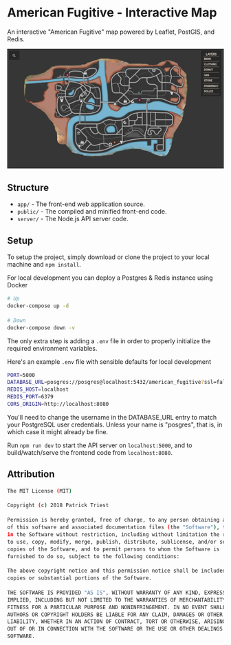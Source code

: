 # American Fugitive - Interactive Map

An interactive "American Fugitive" map powered by Leaflet, PostGIS, and Redis.

![Map Example](img/example-map.png)

## Structure

- `app/` - The front-end web application source.
- `public/` - The compiled and minified front-end code.
- `server/` - The Node.js API server code.

## Setup

To setup the project, simply download or clone the project to your local machine and `npm install`.

For local development you can deploy a Postgres & Redis instance using Docker

```bash
# Up
docker-compose up -d

# Down
docker-compose down -v
```

The only extra step is adding a `.env` file in order to properly initialize the required environment variables.

Here's an example `.env` file with sensible defaults for local development

```bash
PORT=5000
DATABASE_URL=posgres://posgres@localhost:5432/american_fugitive?ssl=false
REDIS_HOST=localhost
REDIS_PORT=6379
CORS_ORIGIN=http://localhost:8080
```

You'll need to change the username in the DATABASE_URL entry to match your PostgreSQL user credentials. Unless your name is "posgres", that is, in which case it might already be fine.

Run `npm run dev` to start the API server on `localhost:5000`, and to build/watch/serve the frontend code from `localhost:8080`.

## Attribution

```bash
The MIT License (MIT)

Copyright (c) 2018 Patrick Triest

Permission is hereby granted, free of charge, to any person obtaining a copy
of this software and associated documentation files (the "Software"), to deal
in the Software without restriction, including without limitation the rights
to use, copy, modify, merge, publish, distribute, sublicense, and/or sell
copies of the Software, and to permit persons to whom the Software is
furnished to do so, subject to the following conditions:

The above copyright notice and this permission notice shall be included in all
copies or substantial portions of the Software.

THE SOFTWARE IS PROVIDED "AS IS", WITHOUT WARRANTY OF ANY KIND, EXPRESS OR
IMPLIED, INCLUDING BUT NOT LIMITED TO THE WARRANTIES OF MERCHANTABILITY,
FITNESS FOR A PARTICULAR PURPOSE AND NONINFRINGEMENT. IN NO EVENT SHALL THE
AUTHORS OR COPYRIGHT HOLDERS BE LIABLE FOR ANY CLAIM, DAMAGES OR OTHER
LIABILITY, WHETHER IN AN ACTION OF CONTRACT, TORT OR OTHERWISE, ARISING FROM,
OUT OF OR IN CONNECTION WITH THE SOFTWARE OR THE USE OR OTHER DEALINGS IN THE
SOFTWARE.
```
